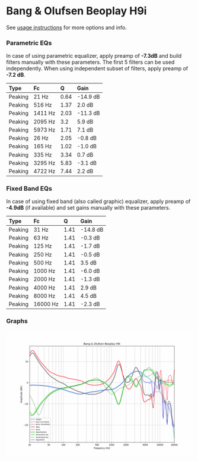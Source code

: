 # Bang & Olufsen Beoplay H9i
See [usage instructions](https://github.com/jaakkopasanen/AutoEq#usage) for more options and info.

### Parametric EQs
In case of using parametric equalizer, apply preamp of **-7.3dB** and build filters manually
with these parameters. The first 5 filters can be used independently.
When using independent subset of filters, apply preamp of **-7.2 dB**.

| Type    | Fc      |    Q | Gain     |
|:--------|:--------|:-----|:---------|
| Peaking | 21 Hz   | 0.64 | -14.9 dB |
| Peaking | 516 Hz  | 1.37 | 2.0 dB   |
| Peaking | 1411 Hz | 2.03 | -11.3 dB |
| Peaking | 2095 Hz | 3.2  | 5.9 dB   |
| Peaking | 5973 Hz | 1.71 | 7.1 dB   |
| Peaking | 26 Hz   | 2.05 | -0.8 dB  |
| Peaking | 165 Hz  | 1.02 | -1.0 dB  |
| Peaking | 335 Hz  | 3.34 | 0.7 dB   |
| Peaking | 3295 Hz | 5.83 | -3.1 dB  |
| Peaking | 4722 Hz | 7.44 | 2.2 dB   |

### Fixed Band EQs
In case of using fixed band (also called graphic) equalizer, apply preamp of **-4.9dB**
(if available) and set gains manually with these parameters.

| Type    | Fc       |    Q | Gain     |
|:--------|:---------|:-----|:---------|
| Peaking | 31 Hz    | 1.41 | -14.8 dB |
| Peaking | 63 Hz    | 1.41 | -0.3 dB  |
| Peaking | 125 Hz   | 1.41 | -1.7 dB  |
| Peaking | 250 Hz   | 1.41 | -0.5 dB  |
| Peaking | 500 Hz   | 1.41 | 3.5 dB   |
| Peaking | 1000 Hz  | 1.41 | -6.0 dB  |
| Peaking | 2000 Hz  | 1.41 | -1.3 dB  |
| Peaking | 4000 Hz  | 1.41 | 2.9 dB   |
| Peaking | 8000 Hz  | 1.41 | 4.5 dB   |
| Peaking | 16000 Hz | 1.41 | -2.3 dB  |

### Graphs
![](./Bang%20&%20Olufsen%20Beoplay%20H9i.png)